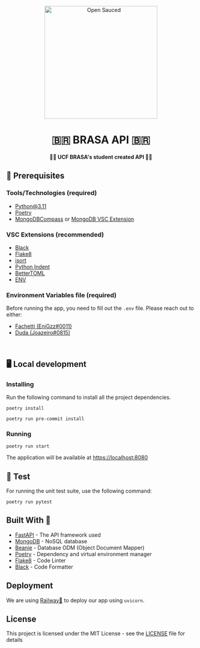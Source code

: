 <div align="center">
  <br>
  <img alt="Open Sauced" src="https://cdn.discordapp.com/attachments/980268278284976189/1093756002282766436/PNG-brasa-logo_1.png" width="300px">
  <h1> 🇧🇷 BRASA API 🇧🇷</h1>
  <strong>🧑‍💻 UCF BRASA's student created API 🧑‍💻 </strong>
</div>

## 📖 Prerequisites

### Tools/Technologies (required)
- [Python@3.11](https://www.python.org/downloads/)
- [Poetry](https://python-poetry.org/docs/#installation)
- [MongoDBCompass](https://www.mongodb.com/try/download/compass) or [MongoDB VSC Extension](https://marketplace.visualstudio.com/items?itemName=mongodb.mongodb-vscode)

### VSC Extensions (recommended)
- [Black](https://marketplace.visualstudio.com/items?itemName=ms-python.black-formatter)
- [Flake8](https://marketplace.visualstudio.com/items?itemName=ms-python.flake8)
- [isort](https://marketplace.visualstudio.com/items?itemName=ms-python.isort)
- [Python Indent](https://marketplace.visualstudio.com/items?itemName=KevinRose.vsc-python-indent) 
- [BetterTOML](https://marketplace.visualstudio.com/items?itemName=bungcip.better-toml)
- [ENV](https://marketplace.visualstudio.com/items?itemName=IronGeek.vscode-env)

### Environment Variables file (required)
Before running the app, you need to fill out the `.env` file. Please reach out to either:
  - [Fachetti (EniGzz#0011)](https://discordapp.com/users/294195589820710912)
  - [Duda (Joazeiro#0815)](https://discordapp.com/users/401588155788296194)
  
<br>

## 🖥️ Local development
### Installing
Run the following command to install all the project dependencies.

```shell
poetry install
```

```shell
poetry run pre-commit install
```

### Running
```shell
poetry run start
```
The application will be available at [https://localhost:8080](http://localhost:8080)

## 🧪 Test

For running the unit test suite, use the following command: 

```shell
poetry run pytest
```

## Built With 🧰

  - [FastAPI](https://fastapi.tiangolo.com/) - The API framework used
  - [MongoDB](https://www.mongodb.com) - NoSQL database
  - [Beanie](https://beanie-odm.dev) - Database ODM (Object Document Mapper)
  - [Poetry](https://python-poetry.org) - Dependency and virtual environment manager
  - [Flake8](https://flake8.pycqa.org/en/latest/) - Code Linter
  - [Black](https://black.readthedocs.io/en/stable/) - Code Formatter

## Deployment

We are using [Railway🚅](https://railway.app) to deploy our app using `uvicorn`.

## License

This project is licensed under the MIT License - see the [LICENSE](LICENSE) file for details